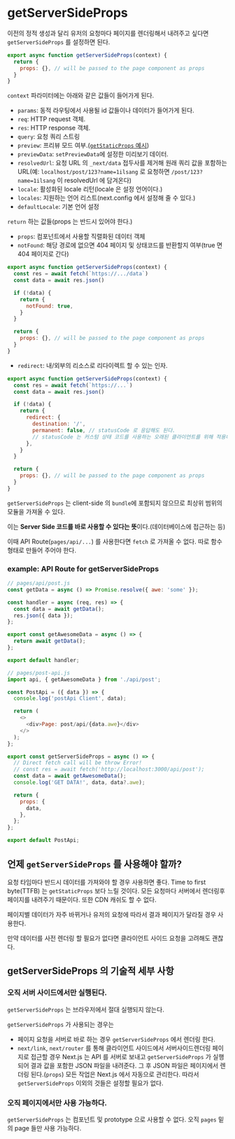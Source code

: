 # getServerSideProps

이전의 정적 생성과 달리 유저의 요청마다 페이지를 렌더링해서 내려주고 싶다면 `getServerSideProps` 를 설정하면 된다.

```javascript
export async function getServerSideProps(context) {
  return {
    props: {}, // will be passed to the page component as props
  }
}
```

`context` 파라미터에는 아래와 같은 값들이 들어가게 된다.
- `params`: 동적 라우팅에서 사용될 id 값들이나 데이터가 들어가게 된다.
- `req`: HTTP request 객체.
- `res`: HTTP response 객체.
- `query`: 요청 쿼리 스트링
- `preview`: 프리뷰 모드 여부.([`getStaticProps` 예시](https://github.com/Road-of-CODEr/we-hate-js/blob/master/Front-End/Next.js/basicFeatures/dataFetching/getStaticProps.md#example-preview-mode))
- `previewData`: `setPreviewData`에 설정한 미리보기 데이터.
- `resolvedUrl`: 요청 URL 의 `_next/data` 접두사를 제거해 원래 쿼리 값을 포함하는 URL(예: `localhost/post/123?name=1ilsang` 로 요청하면 `/post/123?name=1ilsang` 이 resolvedUrl 에 담겨온다)
- `locale`: 활성화된 locale 리턴(locale 은 설정 언어이다.)
- `locales`: 지원하는 언어 리스트(next.config 에서 설정해 줄 수 있다.)
- `defaultLocale`: 기본 언어 설정

`return` 하는 값들(props 는 반드시 있어야 한다.)
- `props`: 컴포넌트에서 사용할 직렬화된 데이터 객체
- `notFound`: 해당 경로에 없으면 404 페이지 및 상태코드를 반환할지 여부(true 면 404 페이지로 간다)

```javascript
export async function getServerSideProps(context) {
  const res = await fetch(`https://.../data`)
  const data = await res.json()

  if (!data) {
    return {
      notFound: true,
    }
  }

  return {
    props: {}, // will be passed to the page component as props
  }
}
```

- `redirect`: 내/외부의 리소스로 리다이렉트 할 수 있는 인자. 

```javascript
export async function getServerSideProps(context) {
  const res = await fetch(`https://...`)
  const data = await res.json()

  if (!data) {
    return {
      redirect: {
        destination: '/',
        permanent: false, // statusCode 로 응답해도 된다.
        // statusCode 는 커스텀 상태 코드를 사용하는 오래된 클라이언트를 위해 적용해 줄 수 있다.
      },
    }
  }

  return {
    props: {}, // will be passed to the page component as props
  }
}
```

`getServerSideProps` 는 client-side 의 `bundle`에 포함되지 않으므로 최상위 범위의 모듈을 가져올 수 있다.

이는 **Server Side 코드를 바로 사용할 수 있다는 뜻**이다.(데이터베이스에 접근하는 등)

이때 API Route(`pages/api/...`) 를 사용한다면 `fetch` 로 가져올 수 없다. 따로 함수형태로 만들어 주어야 한다.

### example: API Route for getServerSideProps

```javascript
// pages/api/post.js
const getData = async () => Promise.resolve({ awe: 'some' });

const handler = async (req, res) => {
  const data = await getData();
  res.json({ data });
};

export const getAwesomeData = async () => {
  return await getData();
};

export default handler;
```

```javascript
// pages/post-api.js
import api, { getAwesomeData } from './api/post';

const PostApi = ({ data }) => {
  console.log('postApi Client', data);

  return (
    <>
      <div>Page: post/api/{data.awe}</div>
    </>
  );
};

export const getServerSideProps = async () => {
  // Direct fetch call will be throw Error!
  // const res = await fetch('http://localhost:3000/api/post');
  const data = await getAwesomeData();
  console.log('GET DATA!', data, data?.awe);

  return {
    props: {
      data,
    },
  };
};

export default PostApi;
```

## 언제 `getServerSideProps` 를 사용해야 할까?

요청 타임마다 반드시 데이터를 가져와야 할 경우 사용하면 좋다. Time to first byte(TTFB) 는 `getStaticProps` 보다 느릴 것이다. 모든 요청마다 서버에서 렌더링후 페이지를 내려주기 때문이다. 또한 CDN 캐쉬도 할 수 없다.

페이지별 데이터가 자주 바뀌거나 유저의 요청에 따라서 결과 페이지가 달라질 경우 사용한다.

만약 데이터를 사전 렌더링 할 필요가 없다면 클라이언트 사이드 요청을 고려해도 괜찮다.

## getServerSideProps 의 기술적 세부 사항

### 오직 서버 사이드에서만 실행된다.

`getServerSideProps` 는 브라우저에서 절대 실행되지 않는다.

`getServerSideProps` 가 사용되는 경우는
- 페이지 요청을 서버로 바로 하는 경우 `getServerSideProps` 에서 렌더링 한다.
- `next/link`, `next/router` 를 통해 클라이언트 사이드에서 서버사이드렌더링 페이지로 접근할 경우 Next.js 는 API 를 서버로 보내고 `getServerSideProps` 가 실행되어 결과 값을 포함한 JSON 파일을 내려준다. 그 후 JSON 파일은 페이지에서 렌더링 된다.(`props`) 모든 작업은 Next.js 에서 자동으로 관리한다. 따라서 `getServerSideProps` 이외의 것들은 설정할 필요가 없다.

### 오직 페이지에서만 사용 가능하다.

`getServerSideProps` 는 컴포넌트 및 prototype 으로 사용할 수 없다. 오직 `pages` 밑의 page 들만 사용 가능하다.





